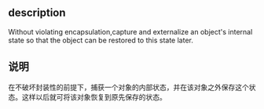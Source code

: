 ## description
Without violating encapsulation,capture and externalize an object's internal state so that the object can be restored to this state later.

## 说明
在不破坏封装性的前提下，捕获一个对象的内部状态，并在该对象之外保存这个状态。这样以后就可将该对象恢复到原先保存的状态。 
